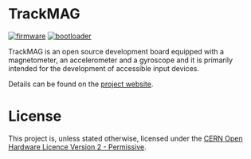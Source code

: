 # TrackMAG

[![firmware](https://github.com/mupfdev/TrackMAG/actions/workflows/firmware.yaml/badge.svg)](https://github.com/mupfdev/TrackMAG/actions/workflows/firmware.yaml)
[![bootloader](https://github.com/mupfdev/TrackMAG/actions/workflows/bootloader.yaml/badge.svg)](https://github.com/mupfdev/TrackMAG/actions/workflows/bootloader.yaml)

TrackMAG is an open source development board equipped with a
magnetometer, an accelerometer and a gyroscope and it is primarily
intended for the development of accessible input devices.

Details can be found on the [project
website](https://mupfdev.github.io/TrackMAG/).

# License

This project is, unless stated otherwise, licensed under the [CERN Open
Hardware Licence Version 2 -
Permissive](https://ohwr.org/cern_ohl_p_v2.txt).
